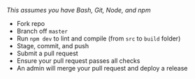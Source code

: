 _This assumes you have Bash, Git, Node, and npm_

- Fork repo
- Branch off `master`
- Run `npm dev` to lint and compile (from `src` to `build` folder)
- Stage, commit, and push
- Submit a pull request
- Ensure your pull request passes all checks
- An admin will merge your pull request and deploy a release
